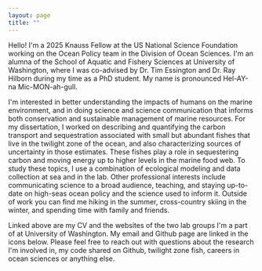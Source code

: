 ```yaml
---
layout: page
title: ""
---
```


Hello! I'm a 2025 Knauss Fellow at the US National Science Foundation working on the Ocean Policy team in the Division of Ocean Sciences. I'm an alumna of the School of Aquatic and Fishery Sciences at University of Washington, where I was co-advised by Dr. Tim Essington and Dr. Ray Hilborn during my time as a PhD student. My name is pronounced Hel-AY-na Mic-MON-ah-gull.

I'm interested in better understanding the impacts of humans on the marine environment, and in doing science and science communication that informs both conservation and sustainable management of marine resources. For my dissertation, I worked on describing and quantifying the carbon transport and sequestration associated with small but abundant fishes that live in the twilight zone of the ocean, and also characterizing sources of uncertainty in those estimates. These fishes play a role in sequestering carbon and moving energy up to higher levels in the marine food web. To study these topics, I use a combination of ecological modeling and data collection at sea and in the lab. Other professional interests include communicating science to a broad audience, teaching, and staying up-to-date on high-seas ocean policy and the science used to inform it. Outside of work you can find me hiking in the summer, cross-country skiing in the winter, and spending time with family and friends. 

Linked above are my CV and the websites of the two lab groups I'm a part of at University of Washington. My email and Github page are linked in the icons below. Please feel free to reach out with questions about the research I'm involved in, my code shared on Github, twilight zone fish, careers in ocean sciences or anything else. 
